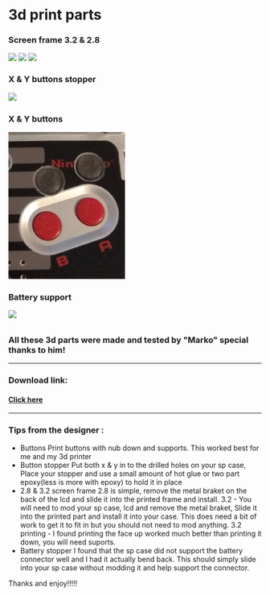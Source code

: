# 3d print parts

### Screen frame 3.2 & 2.8
![](1.jpg)
![](2.jpg)
![](5.jpg)

### X & Y buttons stopper
![](4.jpg)

### X & Y buttons
![](6.jpg)

### Battery support
![](3.jpg)

##
### All these 3d parts were made and tested by "Marko" special thanks to him!

-----
### Download link: 
#### [Click here](https://drive.google.com/uc?id=14g3um4zb2x2o7MlhX-fVQA4-p77Zz1wU&export=download)

-----

### Tips from the designer :
- Buttons 
   Print buttons with nub down and supports. This worked best for me and my 3d printer
- Button stopper
   Put both x & y in to the drilled holes on your sp case, Place your stopper and use a small amount of hot glue or two part epoxy(less is more with epoxy) to hold it in place
- 2.8 & 3.2 screen frame
  2.8 is simple, remove the metal braket on the back of the lcd and slide it into the printed frame and install. 
  3.2 - You will need to mod your sp case, lcd and remove the metal braket, Slide it into the printed part and install it into your case. This does need a bit of work to get it to fit in but you should not need to mod anything.
  3.2 printing - I found printing the face up worked much better than printing it down, you will need suports.
- Battery stopper
  I found that the sp case did not support the battery connector well and I had it actually bend back. This should simply slide into your sp case without modding it and help support the connector.

Thanks and enjoy!!!!! 

